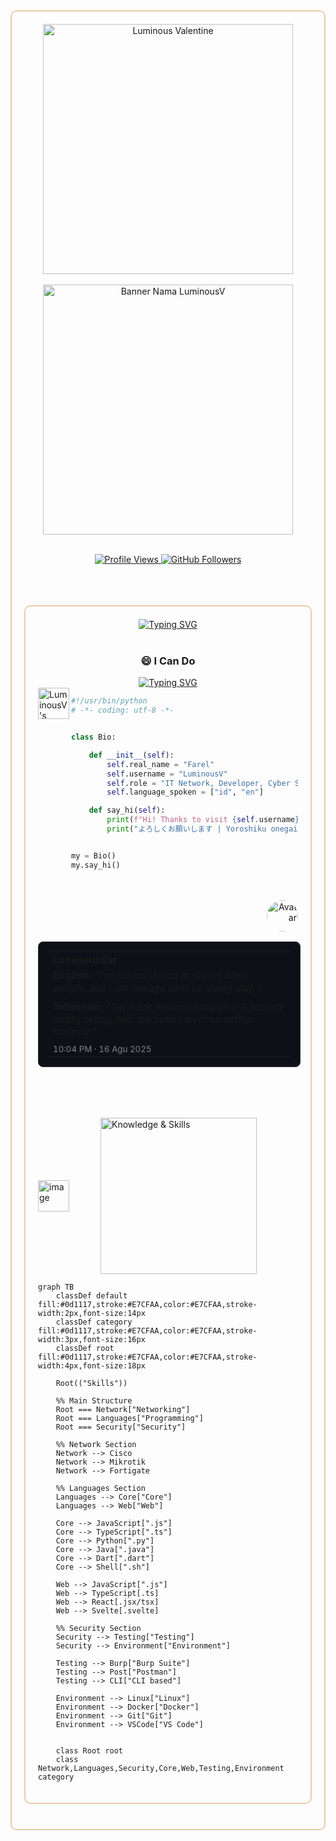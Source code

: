 <!-- ####### First Section #######-->

<div style="border: 2px solid #E7CFAA; border-radius: 10px; padding: 20px; margin-bottom: 20px;">

<div align="center">

  <!-- Gif Image -->
  <img src="https://media1.tenor.com/m/h5Lzr5BnGGAAAAAd/anime-luminous.gif" alt="Luminous Valentine" width="400"/>

  <div class="tenor-gif-embed" data-postid="9769138477087529056" data-share-method="host" data-aspect-ratio="1" data-width="100%"><a href="https://tenor.com/view/anime-luminous-luminus-luminas-valentine-gif-9769138477087529056"></div>

  <br>

  <!-- Name Banner -->
  <a href="https://github.com/LuminousVar">
    <img src="https://see.fontimg.com/api/rf5/dr2lZ/NzU2OTRhODgxMWYwNGRlZGI5NTFmYmQ1N2M0MTVjOTcudHRm/THVtaW5vdXNW/moomello-free-regular.png?r=fs&h=87&w=1333&fg=FFFFFF&bg=353D4B&tb=1&s=65" alt="Banner Nama LuminousV" width="400">
  </a>

</div>

<br/>

<!-- Follow Buttons -->
<p align="center">
  <a href="https://komarev.com/ghpvc/?username=LuminousVar&color=E7CFAA">
    <img src="https://komarev.com/ghpvc/?username=LuminousVar&color=4C47F1" alt="Profile Views"/>
  </a>
  <a href="https://github.com/LuminousVar"><img src="https://img.shields.io/github/followers/LuminousVar?label=Follow&style=social" alt="GitHub Followers"></a>
</p>


<br/>
<br/>
<br/>

<!-- ####### Second Section #######-->
<div style="border: 2px solid #E7CFAA; border-radius: 10px; padding: 20px; margin-bottom: 20px;">

<!-- Typing SVG -->
<div align="center">
  <a href="https://git.io/typing-svg">
    <img src="https://readme-typing-svg.demolab.com?font=Fira+Code&size=22&pause=1000&color=4C47F1&center=true&width=435&lines=Hello%2C+my+name+is+LuminousV" alt="Typing SVG" />
  </a>
</div>

<br/>

<div align="center">
  <h3>😄 I Can Do</h3>
  <a href="https://git.io/typing-svg">
    <img src="https://readme-typing-svg.demolab.com?font=Fira+Code&size=22&pause=1000&color=4C47F1&center=true&width=435&lines=Network;Coding;Cyber+Security;DevOps" alt="Typing SVG" />
  </a>
</div>

  <img src="https://avatars.githubusercontent.com/u/116353512?v=4" align="left" style="width: 50px; height: 50px;" alt="LuminousV's Avatar" />


<!-- Chatting Reference -->

```python
#!/usr/bin/python
# -*- coding: utf-8 -*-


class Bio:

    def __init__(self):
        self.real_name = "Farel"
        self.username = "LuminousV"
        self.role = "IT Network, Developer, Cyber Security, DevOps"
        self.language_spoken = ["id", "en"]

    def say_hi(self):
        print(f"Hi! Thanks to visit {self.username} Github")
        print("よろしくお願いします | Yoroshiku onegai shimasu")


my = Bio()
my.say_hi()
```

<br>
<br>


<!-- Quote -->
<div align="right">

  <a href="https://github.com/LuminousVar">
          <img src="https://avatars.githubusercontent.com/u/116353512?v=4" width="50" height="50" alt="Avatar" style="border-radius: 50%;">
        </a>

  <table style="width: 420px; border: 1px solid #30363d; border-radius: 8px; padding: 15px; background-color: #0d1117;">
    <tr>
      <td valign="top" style="border: none;">
        <strong>LuminousVar</strong>
        <p style="margin-top: 5px; margin-bottom: 10px;">
          <b>English: </b>
          <i>"I'm not as skilled or GG as other people, but I am always level up every day."</i>
        </p>
        <p style="margin-top: 5px; margin-bottom: 10px;">
          <b>Indonesia: </b>
          <i>"Gw tidak sejago ataupun GG seperti orang orang, tapi gw selalu level up setiap harinya."</i>
        </p>
        <small style="color: #808080;">10:04 PM · 16 Agu 2025</small>
      </td>
    </tr>
  </table>

  
</div>

<br/>
<br/>
<br/>




 <!-- Knowledge & Skills -->
<p align="left" style="display: flex; align-items: center;">
  <a href="https://x.com/1hehaq"><img src="https://avatars.githubusercontent.com/u/116353512?v=4" width="50" height="50" alt="image" style="margin-right: 50px;"/></a>
  <img src="https://see.fontimg.com/api/rf5/z8Ev3/NTU1YmQ3ZWU0MWIwNDQxMWEwYWE1YzAwOTNjMWQ3NTIudHRm/S25vd2xlZGdlIDwvPiBTa2lsbHM/crotah-free-version-italic.png?r=fs&h=87&w=1333&fg=FFFFFF&bg=353D4B&tb=1&s=65" width="250" alt="Knowledge & Skills"/>
</p>

```mermaid
graph TB
    classDef default fill:#0d1117,stroke:#E7CFAA,color:#E7CFAA,stroke-width:2px,font-size:14px
    classDef category fill:#0d1117,stroke:#E7CFAA,color:#E7CFAA,stroke-width:3px,font-size:16px
    classDef root fill:#0d1117,stroke:#E7CFAA,color:#E7CFAA,stroke-width:4px,font-size:18px

    Root(("Skills"))

    %% Main Structure
    Root === Network["Networking"]
    Root === Languages["Programming"]
    Root === Security["Security"]

    %% Network Section
    Network --> Cisco
    Network --> Mikrotik
    Network --> Fortigate

    %% Languages Section
    Languages --> Core["Core"]
    Languages --> Web["Web"]
    
    Core --> JavaScript[".js"]
    Core --> TypeScript[".ts"]
    Core --> Python[".py"]
    Core --> Java[".java"]
    Core --> Dart[".dart"]
    Core --> Shell[".sh"]
    
    Web --> JavaScript[".js"]
    Web --> TypeScript[.ts]
    Web --> React[.jsx/tsx]
    Web --> Svelte[.svelte]

    %% Security Section
    Security --> Testing["Testing"]
    Security --> Environment["Environment"]
    
    Testing --> Burp["Burp Suite"]
    Testing --> Post["Postman"]
    Testing --> CLI["CLI based"]
    
    Environment --> Linux["Linux"]
    Environment --> Docker["Docker"]
    Environment --> Git["Git"]
    Environment --> VSCode["VS Code"]


    class Root root
    class Network,Languages,Security,Core,Web,Testing,Environment category
